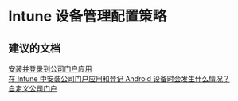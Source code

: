 <properties
    pageTitle="Device Management Company Portal Applications"
    description="设备管理 - 公司门户 - 应用程序"
    service="microsoft.intune"
    resource="intune"
    authors="mackie1604"
    displayOrder=""
    selfHelpType="generic"
    supportTopicIds="32435295"
    resourceTags=""
    productPesIds="15584"
    cloudEnvironments="public"
/>


# <a name="intune-device-management-configuration-policy"></a>Intune 设备管理配置策略

## <a name="recommended-documents"></a>**建议的文档**

[安装并登录到公司门户应用](https://docs.microsoft.com/intune-user-help/install-and-sign-in-to-the-intune-company-portal-app-ios)<br>
[在 Intune 中安装公司门户应用和登记 Android 设备时会发生什么情况？](https://docs.microsoft.com/intune-user-help/what-happens-if-you-install-the-company-portal-app-and-enroll-your-device-in-intune-android)<br>
[自定义公司门户](https://docs.microsoft.com/intune/company-portal-customize)<br>



